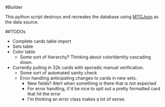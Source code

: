 #Builder

This python script destroys and recreates the database using [MTGJson](https://mtgjson.com/) as the data source.  

##TODOs
* Complete cards table import
* Sets table
* Color table
    * Some sort of hierarchy? Thinking about colorIdentity cascading down.
* Currently pulling in 32k cards with sporadic manual verification.
    * Some sort of automated sanity check
    * Error handling anticipating changes to cards in new sets.
        * New fields? Alert when something is there that is not expected
        * For error handling, it'd be nice to spit out a pretty formatted card that hit the error
        * I'm thinking an error class makes a lot of sense.